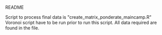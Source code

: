 README

Script to process final data is "create_matrix_ponderate_maincamp.R"
Voronoi script have to be run prior to run this script. All data required are found in the file.